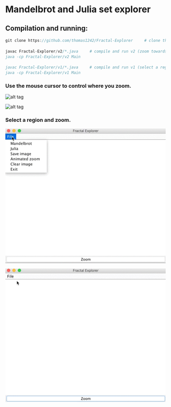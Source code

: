 # Mandelbrot and Julia set explorer 
<!-- ## Coursework from Dave Small's Intro to Digital Arts & Sciences. -->

## Compilation and running:

```javascript
git clone https://github.com/thomas1242/Fractal-Explorer     # clone the repository  

javac Fractal-Explorer/v2/*.java     # compile and run v2 (zoom towards mouse cursor)
java -cp Fractal-Explorer/v2 Main 

javac Fractal-Explorer/v1/*.java     # compile and run v1 (select a region and zoom)
java -cp Fractal-Explorer/v1 Main    
```


### Use the mouse cursor to control where you zoom.


 ![alt tag](images/demo_10.gif)
 
 
 ![alt tag](images/zoomoutjulia.gif)



### Select a region and zoom.

 ![alt tag](images/mandelbrot.gif)
 
 ![alt tag](images/julia.gif)
